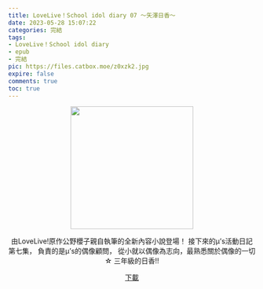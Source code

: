 ```yaml
---
title: LoveLive！School idol diary 07 ～矢澤日香～
date: 2023-05-28 15:07:22
categories: 完結
tags:
- LoveLive！School idol diary
- epub
- 完結
pic: https://files.catbox.moe/z0xzk2.jpg
expire: false
comments: true
toc: true
---
```


<div style="text-align:center" class="kratos-post-content">

<img width="250px" src="https://files.catbox.moe/z0xzk2.jpg">

<p>
由LoveLive!原作公野櫻子親自執筆的全新內容小說登場！
接下來的μ’s活動日記第七集，
負責的是μ’s的偶像顧問，
從小就以偶像為志向，最熟悉關於偶像的一切☆
三年級的日香!!
</p>

<p>
<a href="https://epubdatabase.azurewebsites.net/EBOOKS/EPUB/完結/LoveLive！School idol diary/LoveLive！School idol diary 07～矢澤日香～.epub?download=1">下載</a>
</p>

</div>